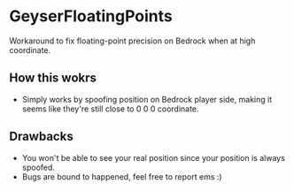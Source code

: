# GeyserFloatingPoints
Workaround to fix floating-point precision on Bedrock when at high coordinate.

## How this wokrs
- Simply works by spoofing position on Bedrock player side, making it seems like they're still close to 0 0 0 coordinate.

## Drawbacks
- You won't be able to see your real position since your position is always spoofed.
- Bugs are bound to happened, feel free to report ems :)